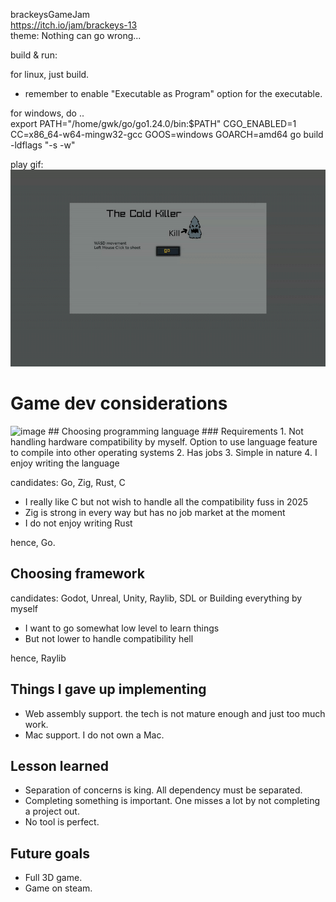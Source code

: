 brackeysGameJam  
https://itch.io/jam/brackeys-13  
theme: 
Nothing can go wrong...

build & run:

for linux, just build.
- remember to enable "Executable as Program" option for the executable.

for windows, do ..  
export PATH="/home/gwk/go/go1.24.0/bin:$PATH"
CGO_ENABLED=1 CC=x86_64-w64-mingw32-gcc GOOS=windows GOARCH=amd64 go build -ldflags "-s -w"

play gif:  
![introduction.gif](introduction/introduction.gif)

# Game dev considerations 
<img width="524" alt="image" src="https://github.com/user-attachments/assets/09962387-07ad-4da2-9c6d-f2e914c66776" />
## Choosing programming language
### Requirements
1. Not handling hardware compatibility by myself. Option to use language feature to compile into other operating systems
2. Has jobs
3. Simple in nature
4. I enjoy writing the language

candidates: Go, Zig, Rust, C
- I really like C but not wish to handle all the compatibility fuss in 2025
- Zig is strong in every way but has no job market at the moment
- I do not enjoy writing Rust

hence, Go.

## Choosing framework
candidates: Godot, Unreal, Unity, Raylib, SDL or Building everything by myself
- I want to go somewhat low level to learn things
- But not lower to handle compatibility hell

hence, Raylib

## Things I gave up implementing
- Web assembly support. the tech is not mature enough and just too much work.
- Mac support. I do not own a Mac.

## Lesson learned
- Separation of concerns is king. All dependency must be separated.
- Completing something is important. One misses a lot by not completing a project out.
- No tool is perfect.

## Future goals
- Full 3D game.
- Game on steam.

